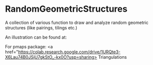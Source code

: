 # RandomGeometricStructures
A collection of various function to draw and analyze random geometric structures (like pairings, tilings etc.)

An illustration can be found at: 

For pmaps package:
<a href="https://colab.research.google.com/drive/1URQte3-X6Lau74B0JSjU7gkStO_-kx0O?usp=sharing> Triangulations </A>
